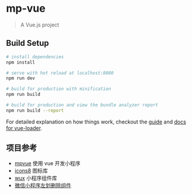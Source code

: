 # mp-vue

> A Vue.js project

## Build Setup

``` bash
# install dependencies
npm install

# serve with hot reload at localhost:8080
npm run dev

# build for production with minification
npm run build

# build for production and view the bundle analyzer report
npm run build --report
```

For detailed explanation on how things work, checkout the [guide](http://vuejs-templates.github.io/webpack/) and [docs for vue-loader](http://vuejs.github.io/vue-loader).

## 项目参考
- [mpvue](https://github.com/Meituan-Dianping/mpvue) 使用 vue 开发小程序
- [icons8](https://icons8.com/) 图标库
- [wux](https://github.com/wux-weapp/wux-weapp) 小程序组件库
- [微信小程序左划删除组件](https://github.com/bigmeow/minapp-slider-left)
